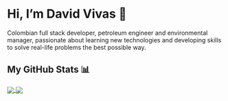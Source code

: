 
# Hi, I’m David Vivas 👋  
  
Colombian full stack developer, petroleum engineer and environmental manager, passionate about learning new technologies and developing skills to solve real-life problems the best possible way.
  
## My GitHub Stats 📊
 
  
<a href="https://github.com/Davidohiv7/convoychat">
  <img align="center" src="https://github-readme-stats.vercel.app/api/top-langs/?username=Davidohiv7" />
</a>

<a href="https://github.com/Davidohiv7/github-readme-stats">
  <img align="center" src="https://github-readme-stats.vercel.app/api?username=Davidohiv7&count_private=true&show_icons=true" />
</a>
  


